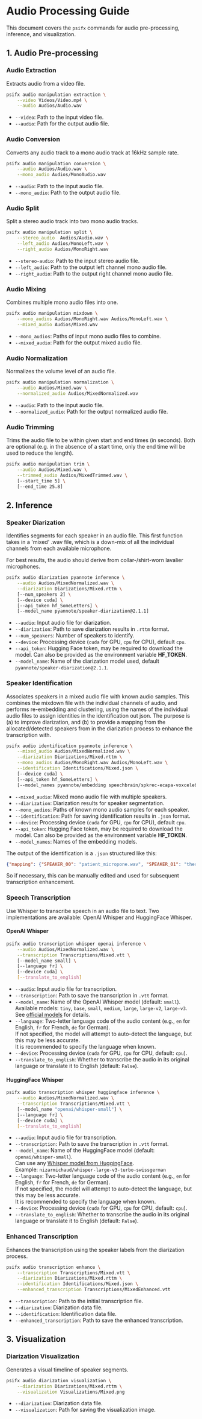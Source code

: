# Audio Processing Guide

This document covers the `psifx` commands for audio pre-processing, inference, and visualization.

## 1. Audio Pre-processing

### Audio Extraction
Extracts audio from a video file.
```bash
psifx audio manipulation extraction \
    --video Videos/Video.mp4 \
    --audio Audios/Audio.wav
```
- `--video`: Path to the input video file.
- `--audio`: Path for the output audio file.


### Audio Conversion
Converts any audio track to a mono audio track at 16kHz sample rate.
```bash
psifx audio manipulation conversion \
    --audio Audios/Audio.wav \
    --mono_audio Audios/MonoAudio.wav
```
- `--audio`: Path to the input audio file.
- `--mono_audio`: Path to the output audio file.

### Audio Split
Split a stereo audio track into two mono audio tracks.
```bash
psifx audio manipulation split \
    --stereo_audio  Audios/Audio.wav \
    --left_audio Audios/MonoLeft.wav \
    --right_audio Audios/MonoRight.wav
```
- `--stereo-audio`: Path to the input stereo audio file.
- `--left_audio`: Path to the output left channel mono audio file.
- `--right_audio`: Path to the output right channel mono audio file.


### Audio Mixing
Combines multiple mono audio files into one.
```bash
psifx audio manipulation mixdown \
    --mono_audios Audios/MonoRight.wav Audios/MonoLeft.wav \
    --mixed_audio Audios/Mixed.wav
```
- `--mono_audios`: Paths of input mono audio files to combine.
- `--mixed_audio`: Path for the output mixed audio file.

### Audio Normalization
Normalizes the volume level of an audio file.
```bash
psifx audio manipulation normalization \
    --audio Audios/Mixed.wav \
    --normalized_audio Audios/MixedNormalized.wav
```
- `--audio`: Path to the input audio file.
- `--normalized_audio`: Path for the output normalized audio file.


### Audio Trimming
Trims the audio file to be within given start and end times (in seconds). Both are optional (e.g. in the absence of a start time, only the end time will be used to reduce the length).
```bash
psifx audio manipulation trim \
    --audio Audios/Mixed.wav \
    --trimmed_audio Audios/MixedTrimmed.wav \
    [--start_time 5] \
    [--end_time 25.8]
```


## 2. Inference

### Speaker Diarization
Identifies segments for each speaker in an audio file. This first function takes in a 'mixed' .wav file, which is a down-mix of all the individual channels from each available microphone. 

For best results, the audio should derive from collar-/shirt-worn lavalier microphones.

```bash
psifx audio diarization pyannote inference \
    --audio Audios/MixedNormalized.wav \
    --diarization Diarizations/Mixed.rttm \
    [--num_speakers 2] \
    [--device cuda] \
    [--api_token hf_SomeLetters] \
    [--model_name pyannote/speaker-diarization@2.1.1]
```
- `--audio`: Input audio file for diarization.
- `--diarization`: Path to save diarization results in `.rttm` format.
- `--num_speakers`: Number of speakers to identify.
- `--device`: Processing device (`cuda` for GPU, `cpu` for CPU), default `cpu`.
- `--api_token`: Hugging Face token, may be required to download the model. Can also be provided as the environment variable **HF_TOKEN**.
- `--model_name`: Name of the diarization model used, default `pyannote/speaker-diarization@2.1.1`.

### Speaker Identification
Associates speakers in a mixed audio file with known audio samples. This combines the mixdown file with the individual channels of audio, and performs re-embedding and clustering, using the names of the individual audio files to assign identities in the identification out json. The purpose is (a) to improve diarization, and (b) to provide a mapping from the allocated/detected speakers from in the diarization process to enhance the transcription with.

```bash
psifx audio identification pyannote inference \
    --mixed_audio Audios/MixedNormalized.wav \
    --diarization Diarizations/Mixed.rttm \
    --mono_audios Audios/MonoRight.wav Audios/MonoLeft.wav \
    --identification Identifications/Mixed.json \
    [--device cuda] \
    [--api_token hf_SomeLetters] \
    [--model_names pyannote/embedding speechbrain/spkrec-ecapa-voxceleb]
``` 
- `--mixed_audio`: Mixed mono audio file with multiple speakers.
- `--diarization`: Diarization results for speaker segmentation.
- `--mono_audios`: Paths of known mono audio samples for each speaker.
- `--identification`: Path for saving identification results in `.json` format.
- `--device`: Processing device (`cuda` for GPU, `cpu` for CPU), default `cpu`.
- `--api_token`: Hugging Face token, may be required to download the model. Can also be provided as the environment variable **HF_TOKEN**.
- `--model_names`: Names of the embedding models.

The output of the identification is a `.json` structured like this:

```json
{"mapping": {"SPEAKER_00": "patient_micropone.wav", "SPEAKER_01": "therapist_microphone.wav"}, "agreement": 0.7874015748031497}
```

So if necessary, this can be manually edited and used for subsequent transcription enhancement.

### Speech Transcription
Use Whisper to transcribe speech in an audio file to text. Two implementations are available: OpenAI Whisper and HuggingFace Whisper.

#### OpenAI Whisper
```bash
psifx audio transcription whisper openai inference \
    --audio Audios/MixedNormalized.wav \
    --transcription Transcriptions/Mixed.vtt \
    [--model_name small] \
    [--language fr] \
    [--device cuda] \
    [--translate_to_english] 
```
- `--audio`: Input audio file for transcription.
- `--transcription`: Path to save the transcription in `.vtt` format.
- `--model_name`: Name of the OpenAI Whisper model (default: `small`).  
  Available models: `tiny`, `base`, `small`, `medium`, `large`, `large-v2`, `large-v3`.  
  See [official models](https://github.com/openai/whisper#available-models-and-languages) for details.
- `--language`: Two-letter language code of the audio content (e.g., `en` for English, `fr` for French, `de` for German).  
  If not specified, the model will attempt to auto-detect the language, but this may be less accurate.  
  It is recommended to specify the language when known.
- `--device`: Processing device (`cuda` for GPU, `cpu` for CPU, default: `cpu`).
- `--translate_to_english`: Whether to transcribe the audio in its original language or translate it to English (default: `False`).

#### HuggingFace Whisper
```bash
psifx audio transcription whisper huggingface inference \
    --audio Audios/MixedNormalized.wav \
    --transcription Transcriptions/Mixed.vtt \
    [--model_name "openai/whisper-small"] \
    [--language fr] \
    [--device cuda] \
    [--translate_to_english] 
```
- `--audio`: Input audio file for transcription.
- `--transcription`: Path to save the transcription in `.vtt` format.
- `--model_name`: Name of the HuggingFace model (default: `openai/whisper-small`).  
  Can use any [Whisper model from HuggingFace](https://huggingface.co/models?other=whisper).  
  Example: `nizarmichaud/whisper-large-v3-turbo-swissgerman`
- `--language`: Two-letter language code of the audio content (e.g., `en` for English, `fr` for French, `de` for German).  
  If not specified, the model will attempt to auto-detect the language, but this may be less accurate.  
  It is recommended to specify the language when known.
- `--device`: Processing device (`cuda` for GPU, `cpu` for CPU, default: `cpu`).
- `--translate_to_english`: Whether to transcribe the audio in its original language or translate it to English (default: `False`).  

### Enhanced Transcription
Enhances the transcription using the speaker labels from the diarization process.
```bash
psifx audio transcription enhance \
    --transcription Transcriptions/Mixed.vtt \
    --diarization Diarizations/Mixed.rttm \
    --identification Identifications/Mixed.json \
    --enhanced_transcription Transcriptions/MixedEnhanced.vtt
```
- `--transcription`: Path to the initial transcription file.
- `--diarization`: Diarization data file.
- `--identification`: Identification data file.
- `--enhanced_transcription`: Path to save the enhanced transcription.

## 3. Visualization

### Diarization Visualization
Generates a visual timeline of speaker segments.
```bash
psifx audio diarization visualization \
    --diarization Diarizations/Mixed.rttm \
    --visualization Visualizations/Mixed.png
```
- `--diarization`: Diarization data file.
- `--visualization`: Path for saving the visualization image.
